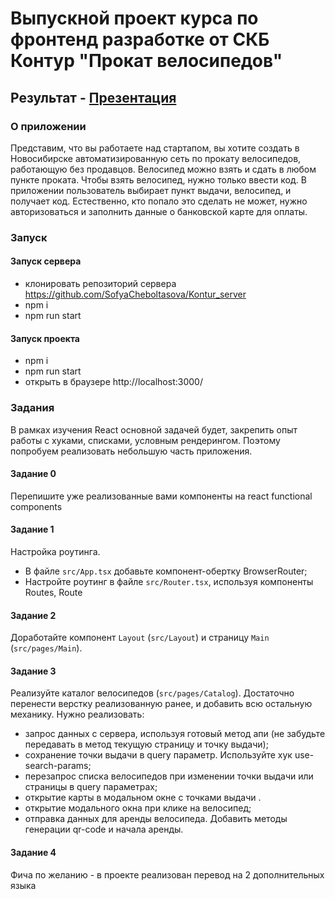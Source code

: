 # Выпускной проект курса по фронтенд разработке от СКБ Контур "Прокат велосипедов"

## Результат  - [Презентация](https://disk.yandex.ru/i/ZH8LyrEy55phDg)

<h3>О приложении</h3>  

Представим, что вы работаете над стартапом, вы хотите создать в Новосибирске автоматизированную сеть по прокату велосипедов, работающую без продавцов. Велосипед можно взять и сдать в любом пункте проката. Чтобы взять велосипед, нужно только ввести код.
В приложении пользователь выбирает пункт выдачи, велосипед, и получает код. Естественно, кто попало это сделать не может, нужно авторизоваться и заполнить данные о банковской карте для оплаты.
  

<h3>Запуск</h3>  
<h4>Запуск сервера</h4>

- клонировать репозиторий сервера https://github.com/SofyaCheboltasova/Kontur_server
- npm i
- npm run start

<h4>Запуск проекта</h4>

- npm i
- npm run start
- открыть в браузере http://localhost:3000/

<h3>Задания</h3>
В рамках изучения React основной задачей будет, закрепить опыт работы с хуками, списками, условным рендерингом. Поэтому попробуем реализовать небольшую часть приложения.

<h4>Задание 0</h4>
Перепишите уже реализованные вами компоненты на react functional components

<h4>Задание 1</h4>
Настройка роутинга. 

- В файле `src/App.tsx` добавьте компонент-обертку BrowserRouter;
- Настройте роутинг в файле `src/Router.tsx`, используя компоненты Routes, Route

<h4>Задание 2</h4>

Доработайте компонент `Layout` (`src/Layout`) и страницу `Main` (`src/pages/Main`).

<h4>Задание 3</h4>

Реализуйте каталог велосипедов (`src/pages/Catalog`). Достаточно перенести верстку реализованную ранее, и добавить всю остальную механику.
Нужно реализовать:
- запрос данных с сервера, используя готовый метод апи (не забудьте передавать в метод текущую страницу и точку выдачи);
- сохранение точки выдачи в query параметр. Используйте хук use-search-params;
- перезапрос списка велосипедов при изменении точки выдачи или страницы в query параметрах;
- открытие карты в модальном окне с точками выдачи .
- открытие модального окна при клике на велосипед;
- отправка данных для аренды велосипеда. Добавить методы генерации qr-code и начала аренды.

<h4>Задание 4</h4>

Фича по желанию - в проекте реализован перевод на 2 дополнительных языка
